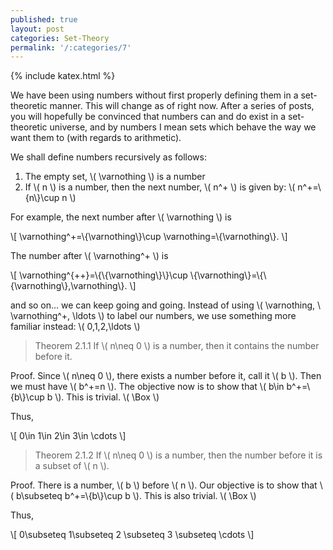 ```yaml
---
published: true
layout: post
categories: Set-Theory
permalink: '/:categories/7'
---
```

{% include katex.html %}

We have been using numbers without first properly defining them in a set-theoretic manner. This will change as of right now. After a series of posts, you will hopefully be convinced that numbers can and do exist in a set-theoretic universe, and by numbers I mean sets which behave the way we want them to (with regards to arithmetic).

We shall define numbers recursively as follows:

1. The empty set, \\( \varnothing \\) is a number
2. If \\( n \\) is a number, then the next number, \\( n^+ \\) is given by: \\( n^+=\\{n\\}\cup n \\)

For example, the next number after \\( \varnothing \\) is 

\\[ \varnothing^+=\\{\varnothing\\}\cup \varnothing=\\{\varnothing\\}. \\] 

The number after \\( \varnothing^+ \\) is 

\\[ \varnothing^{++}=\\{\\{\varnothing\\}\\}\cup \\{\varnothing\\}=\\{\\{\varnothing\\},\varnothing\\}. \\] 

and so on... we can keep going and going. Instead of using \\( \varnothing, \ \varnothing^+, \ldots \\) to label our numbers, we use something more familiar instead: \\( 0,1,2,\ldots \\)

> Theorem 2.1.1 If \\( n\neq 0 \\) is a number, then it contains the number before it.

Proof. Since \\( n\neq 0 \\), there exists a number before it, call it \\( b \\). Then we must have \\( b^+=n \\). The objective now is to show that \\( b\in b^+=\\{b\\}\cup b \\). This is trivial. \\( \Box \\)

Thus, 

\\[ 0\in 1\in 2\in 3\in \cdots \\]

> Theorem 2.1.2 If \\( n\neq 0 \\) is a number, then the number before it is a subset of \\( n \\).

Proof. There is a number, \\( b \\) before \\( n \\). Our objective is to show that \\( b\subseteq b^+=\\{b\\}\cup b \\). This is also trivial. \\( \Box \\)

Thus,

\\[ 0\subseteq 1\subseteq 2 \subseteq 3 \subseteq \cdots \\]





